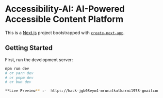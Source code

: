 # Accessibility-AI: AI-Powered Accessible Content Platform

This is a [Next.js](https://nextjs.org) project bootstrapped with [`create-next-app`](https://github.com/vercel/next.js/tree/canary/packages/create-next-app).

## Getting Started

First, run the development server:

```bash
npm run dev
# or yarn dev
# or pnpm dev
# or bun dev

**Live Preview** :-  https://hack-jgb08eym4-mrunalkulkarni1978-gmailcoms-projects.vercel.app 
